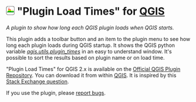 # ![icon](https://github.com/mstuyts/Plugin-Load-Times/blob/master/PluginLoadTimes/icon.png?raw=true) "Plugin Load Times" for [QGIS](http://qgis.org)
*A plugin to show how long each QGIS plugin loads when QGIS starts.*

This plugin adds a toolbar button and an item to the plugin menu to see how long each plugin loads during QGIS startup. It shows the QGIS python variable *[qgis.utils.plugin_times](https://github.com/qgis/QGIS/blob/b1b647349ac5d43a6f0b1a308dd7480f11dded63/python/utils.py#L358)* in an easy to understand window. It's possible to sort the results based on plugin name or on load time.

"Plugin Load Times" for QGIS 2.x is available on the [Official QGIS Plugin Repository](http://plugins.qgis.org/plugins/PluginLoadTimes/). You can download it from within [QGIS](http://qgis.org). It is inspired by this [Stack Exchange question](http://gis.stackexchange.com/questions/209129/how-to-tell-which-qgis-plugins-are-slow-to-load/209131).

If you use the plugin, please [report bugs](https://github.com/mstuyts/Plugin-Load-Times/issues).